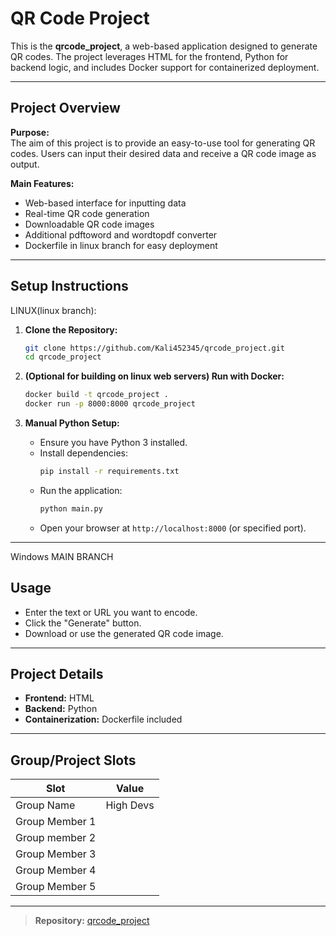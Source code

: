 # QR Code Project

This is the **qrcode_project**, a web-based application designed to generate QR codes. The project leverages HTML for the frontend, Python for backend logic, and includes Docker support for containerized deployment.

---

## Project Overview

**Purpose:**  
The aim of this project is to provide an easy-to-use tool for generating QR codes. Users can input their desired data and receive a QR code image as output.

**Main Features:**
- Web-based interface for inputting data
- Real-time QR code generation
- Downloadable QR code images
- Additional pdftoword and wordtopdf converter
- Dockerfile in linux branch for easy deployment

---

## Setup Instructions
LINUX(linux branch):

1. **Clone the Repository:**
   ```bash
   git clone https://github.com/Kali452345/qrcode_project.git
   cd qrcode_project
   ```

2. **(Optional for building on linux web servers) Run with Docker:**
   ```bash
   docker build -t qrcode_project .
   docker run -p 8000:8000 qrcode_project
   ```

3. **Manual Python Setup:**
   - Ensure you have Python 3 installed.
   - Install dependencies:
     ```bash
     pip install -r requirements.txt
     ```
   - Run the application:
     ```bash
     python main.py
     ```
   - Open your browser at `http://localhost:8000` (or specified port).

---
Windows MAIN BRANCH 

## Usage

- Enter the text or URL you want to encode.
- Click the "Generate" button.
- Download or use the generated QR code image.

---

## Project Details

- **Frontend:** HTML
- **Backend:** Python
- **Containerization:** Dockerfile included

---

## Group/Project Slots

| Slot            | Value                |
|-----------------|---------------------|
| Group Name      |      High Devs      |
| Group Member 1  |                     |
| Group member 2  |                     |
| Group Member 3  |                     |
| Group Member 4  |                     |
| Group Member 5  |                     |



---

> **Repository:** [qrcode_project](https://github.com/Kali452345/qrcode_project)
